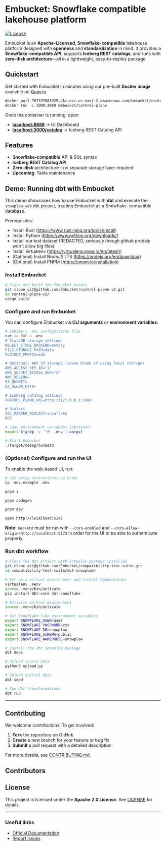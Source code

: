 # Embucket: Snowflake compatible lakehouse platform  

[![License](https://img.shields.io/badge/License-Apache_2.0-blue.svg)](https://opensource.org/licenses/Apache-2.0)

Embucket is an **Apache-Licensed**, **Snowflake-compatible** lakehouse platform designed with **openness** and **standardization** in mind. It provides a **Snowflake-compatible API**, supports **Iceberg REST catalogs**, and runs with **zero-disk architecture**—all in a lightweight, easy-to-deploy package.  

## Quickstart  

Get started with Embucket in minutes using our pre-built **Docker image** available on [Quay.io](https://quay.io/repository/embucket/embucket).  

```sh
docker pull 767397688925.dkr.ecr.us-east-2.amazonaws.com/embucket/control-plane
docker run -p 3000:3000 embucket/control-plane
```

Once the container is running, open:  

- **[localhost:8888](http://localhost:8888)** → UI Dashboard  
- **[localhost:3000/catalog](http://localhost:3000/catalog)** → Iceberg REST Catalog API  

## Features  

- **Snowflake-compatible** API & SQL syntax  
- **Iceberg REST Catalog API**  
- **Zero-disk** architecture—no separate storage layer required  
- **Upcoming**: Table maintenance  

## Demo: Running dbt with Embucket  

This demo showcases how to use Embucket with **dbt** and execute the `snowplow_web` dbt project, treating Embucket as a Snowflake-compatible database.

Prerequisites:
* Install Rust (https://www.rust-lang.org/tools/install)
* Install Python (https://www.python.org/downloads/)
* Install our test dataset (REDACTED, seriously though github probaly won't allow big files)
* Install virtualenv (https://virtualenv.pypa.io/en/latest/)
* (Optional) Install NodeJS LTS (https://nodejs.org/en/download)
* (Optional) Install PNPM (https://pnpm.io/installation)

### Install Embucket  

```sh
# Clone and build the Embucket binary
git clone git@github.com:Embucket/control-plane-v2.git
cd control-plane-v2/
cargo build
```

### Configure and run Embucket  

You can configure Embucket via **CLI arguments** or **environment variables**:

```sh
# Create a .env configuration file
cat << EOF > .env
# SlateDB storage settings
OBJECT_STORE_BACKEND=memory
FILE_STORAGE_PATH=data
SLATEDB_PREFIX=sdb

# Optional: AWS S3 storage (leave blank if using local storage)
AWS_ACCESS_KEY_ID="1"
AWS_SECRET_ACCESS_KEY="2"
AWS_REGION=
S3_BUCKET=
S3_ALLOW_HTTP=

# Iceberg Catalog settings
CONTROL_PLANE_URL=http://127.0.0.1:3000

# Dialect
SQL_PARSER_DIALECT=snowflake
EOF

# Load environment variables (optional)
export $(grep -v '^#' .env | xargs)

# Start Embucket
./target/debug/bucketd
```

### (Optional) Configure and run the UI  

To enable the web-based UI, run:  

```sh
# (UI setup instructions go here)
cp .env.example .env

pnpm i

pnpm codegen

pnpm dev

open http://localhost:5173
```

**Note**: `bucketd` must be run with `--cors-enabled` and `--cors-allow-origin=http://localhost:5173` in order for the UI to be able to authenticate properly.

### Run dbt workflow  

```sh
# Clone the dbt project with Snowplow package installed
git clone git@github.com:Embucket/compatibility-test-suite.git
cd compatibility-test-suite/dbt-snowplow/

# Set up a virtual environment and install dependencies
virtualenv .venv
source .venv/bin/activate
pip install dbt-core dbt-snowflake

# Activate virtual environment
source .venv/bin/activate

# Set Snowflake-like environment variables
export SNOWFLAKE_USER=user
export SNOWFLAKE_PASSWORD=xxx
export SNOWFLAKE_DB=snowplow
export SNOWFLAKE_SCHEMA=public
export SNOWFLAKE_WAREHOUSE=snowplow

# Install the dbt Snowplow package
dbt deps

# Upload source data
python3 upload.py

# Upload initial data
dbt seed

# Run dbt transformations
dbt run
```

---

## Contributing  

We welcome contributions! To get involved:  

1. **Fork** the repository on GitHub  
2. **Create** a new branch for your feature or bug fix  
3. **Submit** a pull request with a detailed description  

For more details, see [CONTRIBUTING.md](CONTRIBUTING.md).  

## Contributors

<!-- readme: contributors -start -->
<!-- readme: contributors -end -->

## License  

This project is licensed under the **Apache 2.0 License**. See [LICENSE](LICENSE) for details.  

---

### Useful links  

- [Official Documentation](https://github.com/Embucket/embucket/docs)  
- [Report Issues](https://github.com/Embucket/embucket/issues)  

